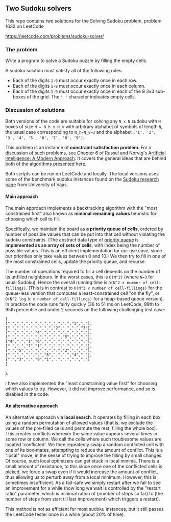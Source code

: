 ## Two Sudoku solvers

This repo contains two solutions for the Solving Sudoku problem, problem 1632 on LeetCode

https://leetcode.com/problems/sudoku-solver/

### The problem

Write a program to solve a Sudoku puzzle by filling the empty cells.

A sudoku solution must satisfy all of the following rules:

* Each of the digits `1-9` must occur exactly once in each row.
* Each of the digits `1-9` must occur exactly once in each column.
* Each of the digits `1-9` must occur exactly once in each of the 9 3x3 sub-boxes of the grid.
The `'.'` character indicates empty cells.

### Discussion of solutions

Both versions of the code are suitable for solving any `N x N` sudoku 
with `N` boxes of size   `N = N_h x N_v` with arbitrary alphabet of symbols 
of length `N`, the usual case corresponding to `N_h=N_v=3` and the alphabet
`('1', '2', '3', '4', '5', '6', '7', '8', '9')`. 

This problem is an instance of **constraint satisfaction problem**. 
For a discussion of such problems, see  Chapter 6 of Russel and Norvig's 
[Artificial Intelligence: A Modern Approach](http://aima.cs.berkeley.edu/contents.html).
It covers the general ideas that are behind both of the algorithms presented here.

Both scripts can be run on LeetCode and locally. The local versions uses some of 
the benchmark sudoku instances found on the [Sudoku research page](http://lipas.uwasa.fi/~timan/sudoku/)
from University of Vaas.


#### Main approach
The main approach implements a backtracking algorithm with the
"most constrained first" also known as **minimal remaining values** heuristic for choosing which cell to fill. 

Specifically, we maintain the board as **a priority queue of cells**,
ordered by number of possible values that can be put into that cell
without violating the sudoku constraints.
(The abstract data type of [priority queue](https://en.wikipedia.org/wiki/Priority_queue) is **implemented as an array of sets of cells**,
with index being the number of possible values.
This is an efficient implementation for our use case,
since our priorities only take values between 0 and 10.)
We then try to fill in one of the most constrained cells,
update the priority queue, and recurse.

The number of operations required to fill a cell
depends on the number of its unfilled neighbours.
In the worst cases, this is `O(N^2)` (where `N=3` for usual Sudoku).
Hence the overall running time is `O(N^2 x number of cell-fillings)`.
(This is in contrast to `O(N^3 x number of cell-fillings)` for the queue-less
version that computes a least-constrained cell "on the fly", or
`O(N^2 log N x number of cell-fillings)` for a heap-based queue version).
In practice the code runs fairly quickly
(36 to 51 ms on LeetCode, 99th to 95th percentile
and under 2 seconds on the following challenging test case:
```
[
[".",".",".",".",".",".",".","1","."],
[".",".",".",".",".","2",".",".","3"],
[".",".",".","4",".",".",".",".","."],
[".",".",".",".",".",".","5",".","."],
["4",".","1","6",".",".",".",".","."],
[".",".","7","1",".",".",".",".","."],
[".","5",".",".",".",".","2",".","."],
[".",".",".",".","8",".",".","4","."],
[".","3",".","9","1",".",".",".","."]
]
```
).

I have also implemented the "least constraining value first"
for choosing which values to try.
However, it did not improve performance, and so is disabled in the code.

#### An alternative approach

An alternative approach via **local search**. It operates by filling in each box
using a random permutation of allowed values 
(that is, we exclude the values of the pre-filled cells and permute the rest, 
filling the whole box). This creates conflicts wherever the 
same value appears several times in some row or column.
We call the cells where such troublesome values are located 'conflicted'. 
We then repeatedly swap a random conflicted cell with one of its box-mates, 
attempting to reduce the amount of conflict. This is a "local" move, in the 
sense of trying to improve the filling by small changes. Of course, such local 
optimizers can get stuck in local minima.  There is a small amount of resistance,
to this since once one of the conflicted cells is picked, we force a swap 
even if it would increase the amount of conflict, thus allowing us to perturb
away from a local minimum. However, this is sometimes insufficient. As a 
fail-safe we simply restart after we fail to see an improvement for a while
(how long we wait is controlled by the "restart ratio" parameter, which is minimal
ration of (number of steps so far) to (the number of steps from start till last improvement)
which triggers a restart).

This method is not as efficient for most sudoku instances, 
but it still passes the LeetCode tester once in a while (about 20% of time).
 
